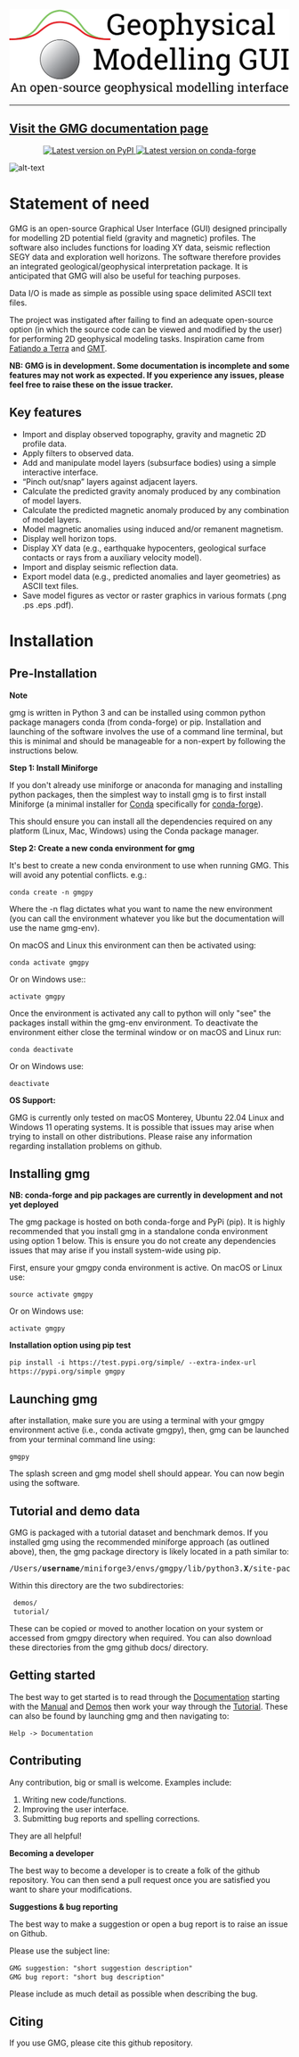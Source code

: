 ![alt text](https://github.com/btozer/gmg/blob/add_vgg/docs/_sources/_static/gmg_logo_white.png)

---
[Visit the GMG documentation page](https://btozer.github.io/gmg/)
---
<p align="center">
<a href="https://test.pypi.org/project/gmgpy/">
<img
src="http://img.shields.io/pypi/v/gmgpy.svg?style=flat-square"
alt="Latest version on PyPI"
/>
</a>
<a href="https://github.com/conda-forge/gmgpy-feedstock">
<img
src="https://img.shields.io/conda/vn/conda-forge/gmgpy.svg?style=flat-square"
alt="Latest version on conda-forge"
/>
</a>

![alt-text](https://github.com/btozer/gmg/blob/add_vgg/gmg_demo.gif)

Statement of need
=================

GMG is an open-source Graphical User Interface (GUI) designed principally for modelling
2D potential field (gravity and magnetic) profiles. The software also includes 
functions for loading XY data, seismic reflection SEGY data and exploration well horizons.
The software therefore provides an integrated geological/geophysical interpretation
package. It is anticipated that GMG will also be useful for teaching purposes.

Data I/O is made as simple as possible using space delimited ASCII text files.

The project was instigated after failing to find an adequate open-source option
(in which the source code can be viewed and modified by the user) for performing 2D 
geophysical modeling tasks. Inspiration came from [Fatiando a Terra](https://www.fatiando.org/) and [GMT](https://www.generic-mapping-tools.org/).

**NB: GMG is in development. Some documentation is incomplete and some features may not work as expected. If you experience any issues, please feel free to raise these on the issue tracker.**

Key features
------------

* Import and display observed topography, gravity and magnetic 2D profile data.
* Apply filters to observed data.
* Add and manipulate model layers (subsurface bodies) using a simple interactive interface.
* “Pinch out/snap” layers against adjacent layers.
* Calculate the predicted gravity anomaly produced by any combination of model layers.
* Calculate the predicted magnetic anomaly produced by any combination of model layers.
* Model magnetic anomalies using induced and/or remanent magnetism.
* Display well horizon tops.
* Display XY data (e.g., earthquake hypocenters, geological surface contacts or rays from a auxiliary velocity model).
* Import and display seismic reflection data.
* Export model data (e.g., predicted anomalies and layer geometries) as ASCII text files.
* Save model figures as vector or raster graphics in various formats (.png .ps .eps .pdf).

Installation
============

Pre-Installation
----------------

**Note** 

gmg is written in Python 3 and can be installed using common python package managers 
conda (from conda-forge) or pip. Installation and launching of the software involves 
the use of a command line terminal, but this is minimal and should be manageable for a non-expert
by following the instructions below. 

**Step 1: Install Miniforge**

If you don't already use miniforge or anaconda for managing and installing python packages, then 
the simplest way to install gmg is to first install Miniforge (a minimal installer for [Conda](http://docs.conda.io/en/latest/)
specifically for [conda-forge](http://conda-forge.org)).

This should ensure you can install all the dependencies required on any platform (Linux, Mac, Windows) using the Conda
package manager.

**Step 2: Create a new conda environment for gmg**

It's best to create a new conda environment to use when running GMG. This will avoid any potential conflicts. e.g.:

    conda create -n gmgpy

Where the -n flag dictates what you want to name the new environment (you can call the environment whatever you like
but the documentation will use the name gmg-env).

On macOS and Linux this environment can then be activated using:

    conda activate gmgpy

Or on Windows use::

    activate gmgpy

Once the environment is activated any call to python will only "see" the packages install within the gmg-env
environment. To deactivate the environment either close the terminal window or on macOS and Linux run:

    conda deactivate

Or on Windows use:

    deactivate

**OS Support:**

GMG is currently only tested on macOS Monterey, Ubuntu 22.04 Linux and Windows 11 operating systems. It is possible
that issues may arise when trying to install on other distributions. Please raise any information regarding
installation problems on github.

Installing gmg
--------------

**NB: conda-forge and pip packages are currently in development and not yet deployed**

The gmg package is hosted on both conda-forge and PyPi (pip). It is highly recommended that
you install gmg in a standalone conda environment using option 1 below. This is ensure
you do not create any dependencies issues that may arise if you install system-wide using pip.

First, ensure your gmgpy conda environment is active. On macOS or Linux use:

    source activate gmgpy

Or on Windows use:

    activate gmgpy

**Installation option using pip test**

    pip install -i https://test.pypi.org/simple/ --extra-index-url https://pypi.org/simple gmgpy

Launching gmg
-------------

after installation, make sure you are using a terminal with your gmgpy environment active 
(i.e., conda activate gmgpy), then, gmg can be launched from your terminal command line using:

    gmgpy
 
The splash screen and gmg model shell should appear. You can now begin using the software.

Tutorial and demo data
----------------------

GMG is packaged with a tutorial dataset and benchmark demos. If you installed gmg using the recommended miniforge 
approach (as outlined above), then, the gmg package directory is likely located in a path similar to:
    <pre>
    /Users/<strong>username</strong>/miniforge3/envs/gmgpy/lib/python3.<strong>X</strong>/site-packages/gmgpy
    </pre>

Within this directory are the two subdirectories:
     
     demos/
     tutorial/ 
     
These can be copied or moved to another location on your system or accessed from gmgpy directory when required. 
You can also download these directories from the gmg github docs/ directory. 

Getting started
---------------

The best way to get started is to read through the [Documentation](https://btozer.github.io/gmg/) starting with 
the [Manual](https://btozer.github.io/gmg/html/manual.html) and 
[Demos](https://btozer.github.io/gmg/html/manual_benchmark_examples.html) then
work your way through the [Tutorial](https://btozer.github.io/gmg/html/tutorial.html). These can also be found 
by launching gmg and then navigating to:

    Help -> Documentation

Contributing
------------

Any contribution, big or small is welcome. Examples include:

1. Writing new code/functions.
2. Improving the user interface.
3. Submitting bug reports and spelling corrections.

They are all helpful!

**Becoming a developer**

The best way to become a developer is to create a folk of the github repository. You can then send a pull request once you are satisfied you want to share your modifications.

**Suggestions & bug reporting**

The best way to make a suggestion or open a bug report is to raise an issue on Github.

Please use the subject line:
    
    GMG suggestion: "short suggestion description"
    GMG bug report: "short bug description"

Please include as much detail as possible when describing the bug.

Citing
------

If you use GMG, please cite this github repository.
